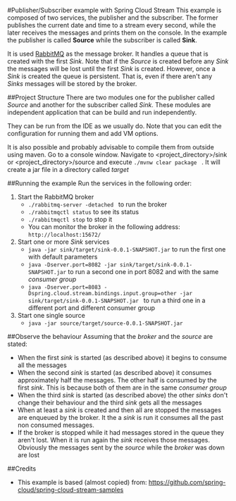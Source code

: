#Publisher/Subscriber example with Spring Cloud Stream
This example is composed of two services, the publisher and the subscriber. The former publishes
the current date and time to a stream every second, while the later receives the messages and
prints them on the console. In the example the publisher is called **Source** while the 
subscriber is called **Sink**. 

It is used [RabbitMQ](https://www.rabbitmq.com) as the message broker. It handles a queue 
that is created with the first *Sink*. Note that if the *Source* is created before any *Sink*
 the messages will be lost until the first *Sink* is created. However, once a *Sink* is created
 the queue is persistent. That is, even if there aren't any *Sinks* messages will be stored
 by the broker.
 
##Project Structure
There are two modules one for the publisher called *Source* and another for the subscriber
called *Sink*. These modules are independent application that can be build and run independently.

They can be run from the IDE as we usually do. Note that you can edit the configuration for 
running them and add VM options.

It is also possible and probably advisable to compile them from outside using maven. Go to 
a console window. Navigate to <project_directory>/sink or <project_directory>/source and 
execute `./mvnw clear package `
. It will create a jar file in a directory called *target*

##Running the example
Run the services in the following order:

1. Start the RabbitMQ broker
    * `./rabbitmq-server -detached ` to run the broker
    * `./rabbitmqctl status` to see its status
    * `./rabbitmqctl stop` to stop it
    * You can monitor the broker in the following address: `http://localhost:15672/`
2. Start one or more *Sink* services
    * `java -jar sink/target/sink-0.0.1-SNAPSHOT.jar` to run the first one with default parameters
    * `java -Dserver.port=8082 -jar sink/target/sink-0.0.1-SNAPSHOT.jar` to run a second one
    in port 8082 and with the same *consumer group*
    * `java -Dserver.port=8083 -Dspring.cloud.stream.bindings.input.group=other -jar sink/target/sink-0.0.1-SNAPSHOT.jar
` to run a third one in a different port and different consumer group
3. Start one single source
    * `java -jar source/target/source-0.0.1-SNAPSHOT.jar
    `
    
##Observe the behaviour
Assuming that the *broker* and the *source* are stated:

* When the first *sink* is started  (as described above) it begins to consume all the messages
* When the second *sink* is started (as described above) it consumes approximately half the messages.
The other half is consumed by the first *sink*. This is because both of them are in the same *consumer
group*
* When the third *sink* is started (as described above) the other *sinks* don't change their
behaviour and the third *sink* gets all the messages
* When at least a *sink* is created and then all are stopped the messages are enqueued by the 
broker. It the a *sink* is run it consumes all the past non consumed messages.
* If the broker is stopped while it had messages stored in the queue they aren't lost. When it
is run again the *sink* receives those messages. Obviously the messages sent by the *source*
while the *broker* was down are lost

##Credits
* This example is based (almost copied) from: https://github.com/spring-cloud/spring-cloud-stream-samples






